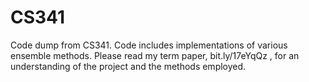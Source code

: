 CS341
=====

Code dump from CS341. Code includes implementations of various ensemble methods. Please read my term paper, bit.ly/17eYqQz , for an understanding of the project and the methods employed.
